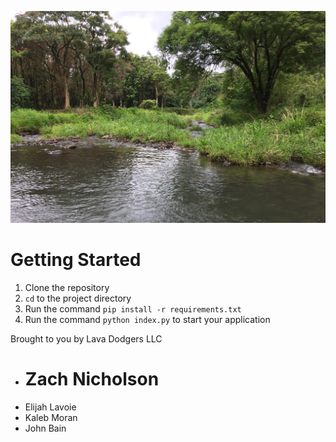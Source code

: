 ![Keahua Landscape](./keahua.jpeg)

# Getting Started

1. Clone the repository
1. `cd` to the project directory
1. Run the command `pip install -r requirements.txt`
1. Run the command `python index.py` to start your application 


Brought to you by Lava Dodgers LLC
* # Zach Nicholson
* Elijah Lavoie
* Kaleb Moran
* John Bain